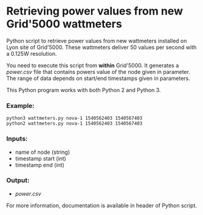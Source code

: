 # Retrieving power values from new Grid'5000 wattmeters

Python script to retrieve power values from new wattmeters installed on Lyon site of Grid'5000. These wattmeters deliver 50 values per second with a 0.125W resolution.

You need to execute this script from **within** Grid'5000. It generates a _power.csv_ file that contains powers value of the node given in parameter. The range of data depends on start/end timestamps given in parameters. 

This Python program works with both Python 2 and Python 3. 

### Example:

```
python3 wattmeters.py nova-1 1540562403 1540567403
python2 wattmeters.py nova-1 1540562403 1540567403
```

### Inputs:

- name of node (string)
- timestamp start (int)
- timestamp end (int)

### Output:
- _power.csv_

For more information, documentation is available in header of Python script.
